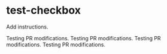 # test-checkbox

Add instructions.

Testing PR modifications.
Testing PR modifications.
Testing PR modifications.
Testing PR modifications.